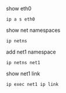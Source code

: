show eth0
```shell
ip a s eth0
```
show net namespaces
```shell
ip netns
```
add net1 namespace
```shell
ip netns net1
```
show net1 link
```shell
ip exec net1 ip link
```
